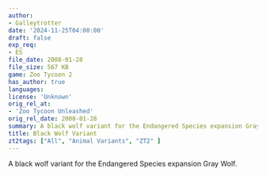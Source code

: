 ```yaml
---
author:
- Galleytrotter
date: '2024-11-25T04:00:00'
draft: false
exp_req:
- ES
file_date: 2008-01-28
file_size: 567 KB
game: Zoo Tycoon 2
has_author: true
languages:
license: 'Unknown'
orig_rel_at:
- 'Zoo Tycoon Unleashed'
orig_rel_date: 2008-01-28
summary: A black wolf variant for the Endangered Species expansion Gray Wolf.
title: Black Wolf Variant
zt2tags: ["All", "Animal Variants", "ZT2" ]
---
```

A black wolf variant for the Endangered Species expansion Gray Wolf.
